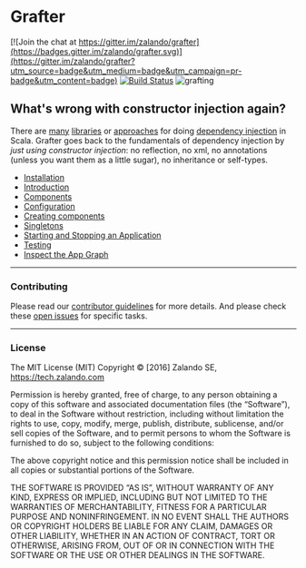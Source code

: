 # Grafter

[![Join the chat at https://gitter.im/zalando/grafter](https://badges.gitter.im/zalando/grafter.svg)](https://gitter.im/zalando/grafter?utm_source=badge&utm_medium=badge&utm_campaign=pr-badge&utm_content=badge)
[![Build Status](https://travis-ci.org/zalando/grafter.svg?branch=master)](https://travis-ci.org/zalando/grafter)
![grafting](https://autonomyacres.files.wordpress.com/2015/04/crown-cleft-grafting-fruit-trees.jpg?w=300&h=284)

## What's wrong with constructor injection again?

There are [many](https://github.com/adamw/macwire) [libraries](https://github.com/google/guice) or [approaches](http://www.cakesolutions.net/teamblogs/2011/12/19/cake-pattern-in-depth) for doing [dependency injection](https://en.wikipedia.org/wiki/Dependency_injection) in Scala.
Grafter goes back to the fundamentals of dependency injection by *just using constructor injection*: no reflection, no xml, no annotations (unless you want them as a little sugar), no inheritance or self-types.

 - [Installation](doc/installation.md)
 - [Introduction](doc/introduction.md)
 - [Components](doc/components.md)
 - [Configuration](doc/config.md)
 - [Creating components](doc/creating.md)
 - [Singletons](doc/singletons.md)
 - [Starting and Stopping an Application](doc/start-stop.md)
 - [Testing](doc/testing.md)
 - [Inspect the App Graph](doc/inspect-app-graph.md)

---

### Contributing

Please read our [contributor guidelines](CONTRIBUTING.md) for more details. 
And please check these [open issues](http://github.com/zalando/grafter/issues) for specific tasks.

----

### License

The MIT License (MIT) Copyright © [2016] Zalando SE, https://tech.zalando.com

Permission is hereby granted, free of charge, to any person obtaining a copy of this software and associated documentation files (the “Software”), to deal in the Software without restriction, including without limitation the rights to use, copy, modify, merge, publish, distribute, sublicense, and/or sell copies of the Software, and to permit persons to whom the Software is furnished to do so, subject to the following conditions:

The above copyright notice and this permission notice shall be included in all copies or substantial portions of the Software.

THE SOFTWARE IS PROVIDED “AS IS”, WITHOUT WARRANTY OF ANY KIND, EXPRESS OR IMPLIED, INCLUDING BUT NOT LIMITED TO THE WARRANTIES OF MERCHANTABILITY, FITNESS FOR A PARTICULAR PURPOSE AND NONINFRINGEMENT. IN NO EVENT SHALL THE AUTHORS OR COPYRIGHT HOLDERS BE LIABLE FOR ANY CLAIM, DAMAGES OR OTHER LIABILITY, WHETHER IN AN ACTION OF CONTRACT, TORT OR OTHERWISE, ARISING FROM, OUT OF OR IN CONNECTION WITH THE SOFTWARE OR THE USE OR OTHER DEALINGS IN THE SOFTWARE.
